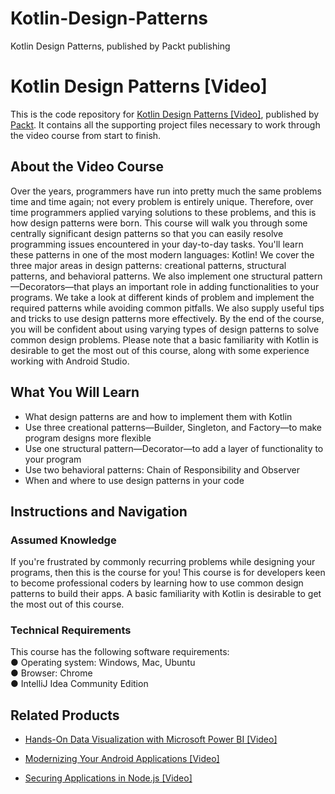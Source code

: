 


# Kotlin-Design-Patterns
Kotlin Design Patterns, published by Packt publishing
# Kotlin Design Patterns [Video]
This is the code repository for [Kotlin Design Patterns [Video]](https://www.packtpub.com/programming/kotlin-design-patterns-video), published by [Packt](https://www.packtpub.com/?utm_source=github). It contains all the supporting project files necessary to work through the video course from start to finish.
## About the Video Course
Over the years, programmers have run into pretty much the same problems time and time again; not every problem is entirely unique. Therefore, over time programmers applied varying solutions to these problems, and this is how design patterns were born.
This course will walk you through some centrally significant design patterns so that you can easily resolve programming issues encountered in your day-to-day tasks. You'll learn these patterns in one of the most modern languages: Kotlin! We cover the three major areas in design patterns: creational patterns, structural patterns, and behavioral patterns. We also implement one structural pattern—Decorators—that plays an important role in adding functionalities to your programs. We take a look at different kinds of problem and implement the required patterns while avoiding common pitfalls. We also supply useful tips and tricks to use design patterns more effectively.
By the end of the course, you will be confident about using varying types of design patterns to solve common design problems.
Please note that a basic familiarity with Kotlin is desirable to get the most out of this course, along with some experience working with Android Studio.

<H2>What You Will Learn</H2>
<DIV class=book-info-will-learn-text>
<UL>
<LI> What design patterns are and how to implement them with Kotlin
<LI> Use three creational patterns—Builder, Singleton, and Factory—to make program designs more flexible
<LI> Use one structural pattern—Decorator—to add a layer of functionality to your program
<LI> Use two behavioral patterns: Chain of Responsibility and Observer
<LI> When and where to use design patterns in your code
</LI></UL></DIV>

## Instructions and Navigation
### Assumed Knowledge
If you're frustrated by commonly recurring problems while designing your programs, then this is the course for you! This course is for developers keen to become professional coders by learning how to use common design patterns to build their apps.
A basic familiarity with Kotlin is desirable to get the most out of this course.
### Technical Requirements
This course has the following software requirements:<br/>
●	Operating system: Windows, Mac, Ubuntu <br/>
●	Browser: Chrome <br/>
●	IntelliJ Idea Community Edition <br/>


## Related Products
* [Hands-On Data Visualization with Microsoft Power BI [Video]](https://www.packtpub.com/big-data-and-business-intelligence/hands-data-visualization-microsoft-power-bi-video?utm_source=github&utm_medium=repository&utm_campaign=9781789805185)

* [Modernizing Your Android Applications [Video]](https://www.packtpub.com/application-development/modernizing-your-android-applications-video?utm_source=github&utm_medium=repository&utm_campaign=9781789950502)

* [Securing Applications in Node.js [Video]](https://www.packtpub.com/web-development/securing-applications-nodejs-video?utm_source=github&utm_medium=repository&utm_campaign=9781789136791)

